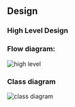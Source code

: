 ## Design

### High Level Design

### Flow diagram:

![high level](https://user-images.githubusercontent.com/62956242/153260605-642e78e1-2c23-4fe3-9489-764825898850.png)

### Class diagram

![class diagram](https://user-images.githubusercontent.com/62956242/153261129-6d1173e0-dcd0-4b80-a8c0-8204cb0cc22a.png)

